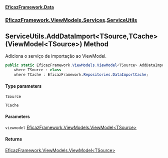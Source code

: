 #### [EficazFramework.Data](EficazFrameworkData.md 'EficazFramework Data')
### [EficazFramework.ViewModels.Services](EficazFrameworkData.md#EficazFramework_ViewModels_Services 'EficazFramework.ViewModels.Services').[ServiceUtils](ServiceUtils.md 'EficazFramework.ViewModels.Services.ServiceUtils')
## ServiceUtils.AddDataImport&lt;TSource,TCache&gt;(ViewModel&lt;TSource&gt;) Method
Adiciona o serviço de importação ao ViewModel.  
```csharp
public static EficazFramework.ViewModels.ViewModel<TSource> AddDataImport<TSource,TCache>(this EficazFramework.ViewModels.ViewModel<TSource> viewmodel)
    where TSource : class
    where TCache : EficazFramework.Repositories.DataImportCache;
```
#### Type parameters
<a name='EficazFramework_ViewModels_Services_ServiceUtils_AddDataImport_TSource_TCache_(EficazFramework_ViewModels_ViewModel_TSource_)_TSource'></a>
`TSource`  
  
<a name='EficazFramework_ViewModels_Services_ServiceUtils_AddDataImport_TSource_TCache_(EficazFramework_ViewModels_ViewModel_TSource_)_TCache'></a>
`TCache`  
  
#### Parameters
<a name='EficazFramework_ViewModels_Services_ServiceUtils_AddDataImport_TSource_TCache_(EficazFramework_ViewModels_ViewModel_TSource_)_viewmodel'></a>
`viewmodel` [EficazFramework.ViewModels.ViewModel&lt;](ViewModel_T_.md 'EficazFramework.ViewModels.ViewModel&lt;T&gt;')[TSource](ServiceUtils_AddDataImport_TSource_TCache_(ViewModel_TSource_).md#EficazFramework_ViewModels_Services_ServiceUtils_AddDataImport_TSource_TCache_(EficazFramework_ViewModels_ViewModel_TSource_)_TSource 'EficazFramework.ViewModels.Services.ServiceUtils.AddDataImport&lt;TSource,TCache&gt;(EficazFramework.ViewModels.ViewModel&lt;TSource&gt;).TSource')[&gt;](ViewModel_T_.md 'EficazFramework.ViewModels.ViewModel&lt;T&gt;')  
  
#### Returns
[EficazFramework.ViewModels.ViewModel&lt;](ViewModel_T_.md 'EficazFramework.ViewModels.ViewModel&lt;T&gt;')[TSource](ServiceUtils_AddDataImport_TSource_TCache_(ViewModel_TSource_).md#EficazFramework_ViewModels_Services_ServiceUtils_AddDataImport_TSource_TCache_(EficazFramework_ViewModels_ViewModel_TSource_)_TSource 'EficazFramework.ViewModels.Services.ServiceUtils.AddDataImport&lt;TSource,TCache&gt;(EficazFramework.ViewModels.ViewModel&lt;TSource&gt;).TSource')[&gt;](ViewModel_T_.md 'EficazFramework.ViewModels.ViewModel&lt;T&gt;')  
